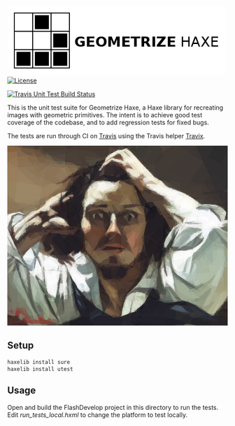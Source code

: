 [![Project logo](https://github.com/Tw1ddle/geometrize-haxe-unit-tests/blob/master/screenshots/logo.png?raw=true "Geometrize Haxe - recreating images as geometric shapes unit tests logo")](http://www.samcodes.co.uk/project/geometrize-haxe-web/)
[![License](https://img.shields.io/:license-mit-blue.svg?style=flat-square)](https://github.com/Tw1ddle/geometrize-haxe-unit-tests/blob/master/LICENSE)

[![Travis Unit Test Build Status](https://img.shields.io/travis/Tw1ddle/geometrize-haxe-unit-tests.svg?style=flat-square)](https://travis-ci.org/Tw1ddle/geometrize-haxe-unit-tests)

This is the unit test suite for Geometrize Haxe, a Haxe library for recreating images with geometric primitives. The intent is to achieve good test coverage of the codebase, and to add regression tests for fixed bugs.

The tests are run through CI on [Travis](https://travis-ci.org/Tw1ddle/geometrize-haxe-unit-tests) using the Travis helper [Travix](https://github.com/back2dos/travix).


[![Geometrized Cat](https://github.com/Tw1ddle/geometrize-haxe-unit-tests/blob/master/screenshots/gustave_courbet.jpg?raw=true "The Desperate Man")](http://www.samcodes.co.uk/project/geometrize-haxe-web/)

## Setup

```
haxelib install sure
haxelib install utest
```

## Usage

Open and build the FlashDevelop project in this directory to run the tests. Edit *run_tests_local.hxml* to change the platform to test locally.